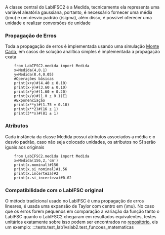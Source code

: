 A classe central do LabIFSC2 é a Medida, tecnicamente ela 
representa uma variável aleatória gaussiana, portanto,
é necessário fornecer uma média \(\mu\) e um desvio padrão
\(\sigma\), além disso, é possível oferecer uma unidade
e realizar conversões de unidade
### Propagação de Erros
Toda a propagação de erros é implementada usando uma simulação
[Monte Carlo](../Propagação%20de%20Erros/montecarlo.md), em casos
de solução analítica simples é implementada a propagação exata
```{.py3 title='Operações básicas'}
    from LabIFSC2.medida import Medida
    x=Medida(4,0.1)
    y=Medida(0.4,0.05)
    #Operações básicas
    print(x+y)#(4.40 ± 0.10) 
    print(x-y)#(3.60 ± 0.10) 
    print(x*y)#(1.60 ± 0.20) 
    print(x/y)#(1.0 ± 0.1)E1 
    #Exponenciação
    print(x**y)#(1.75 ± 0.10) 
    print(x**2)#(16 ± 1)
    print(3**x)#(81 ± 1)
```
### Atributos
Cada instância da classe Medida possui atributos
associados a média e o desvio padrão, caso
não seja colocado unidades, os atributos
no SI serão iguais aos originais
```{.py3 title='Atributos de uma medida'}
    from LabIFSC2.medida import Medida
    x=Medida(156,2,'cm')
    print(x.nominal)#156
    print(x.si_nominal)#1.56
    print(x.incerteza)#2
    print(x.si_incerteza)#0.02
```
### Compatibilidade com o LabIFSC original
O método tradicional usado no LabIFSC é uma propagação de erros lineares, é usada uma expansão de Taylor com centro em \(\mu\).
No caso que os erros forem pequenos em comparação a variação da função
tanto o LabIFSC quanto o LabIFSC2 chegaram em resultados equivalentes,
testes unitários exatamente sobre isso podem ser encontrados
no [repositório](https://github.com/viniciusdutra314/LabIFSC2/blob/main/tests/test_lab1vslab2.py), eis um exemplo:
:::tests.test_lab1vslab2.test_funcoes_matematicas